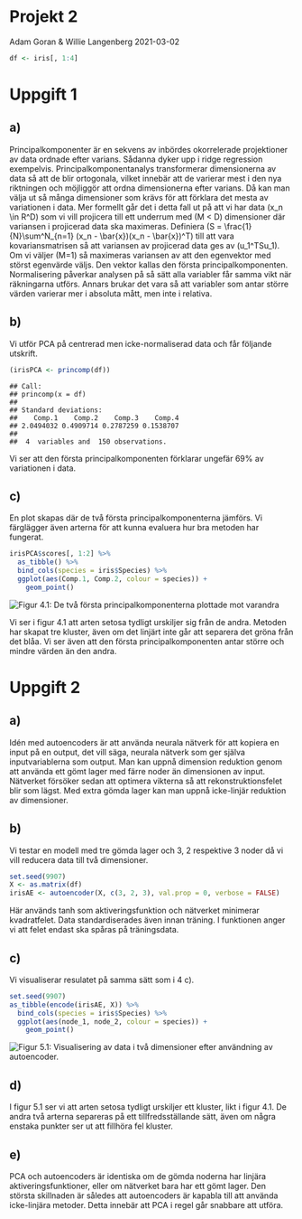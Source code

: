 Projekt 2
================
Adam Goran & Willie Langenberg
2021-03-02

``` r
df <- iris[, 1:4]
```

# Uppgift 1

## a)

Principalkomponenter är en sekvens av inbördes okorrelerade projektioner
av data ordnade efter varians. Sådanna dyker upp i ridge regression
exempelvis. Principalkomponentanalys transformerar dimensionerna av data
så att de blir ortogonala, vilket innebär att de varierar mest i den nya
riktningen och möjliggör att ordna dimensionerna efter varians. Då kan
man välja ut så många dimensioner som krävs för att förklara det mesta
av variationen i data. Mer formellt går det i detta fall ut på att vi
har data \(x_n \in R^D\) som vi vill projicera till ett underrum med
\(M < D\) dimensioner där variansen i projicerad data ska maximeras.
Definiera
\(S = \frac{1}{N}\sum^N_{n=1} (x_n - \bar{x})(x_n - \bar{x})^T\) till
att vara kovariansmatrisen så att variansen av projicerad data ges av
\(u_1^TSu_1\). Om vi väljer \(M=1\) så maximeras variansen av att den
egenvektor med störst egenvärde väljs. Den vektor kallas den första
principalkomponenten. Normalisering påverkar analysen på så sätt alla
variabler får samma vikt när räkningarna utförs. Annars brukar det vara
så att variabler som antar större värden varierar mer i absoluta mått,
men inte i relativa.

## b)

Vi utför PCA på centrerad men icke-normaliserad data och får följande
utskrift.

``` r
(irisPCA <- princomp(df))
```

    ## Call:
    ## princomp(x = df)
    ## 
    ## Standard deviations:
    ##    Comp.1    Comp.2    Comp.3    Comp.4 
    ## 2.0494032 0.4909714 0.2787259 0.1538707 
    ## 
    ##  4  variables and  150 observations.

Vi ser att den första principalkomponenten förklarar ungefär 69% av
variationen i data.

## c)

En plot skapas där de två första principalkomponenterna jämförs. Vi
färglägger även arterna för att kunna evaluera hur bra metoden har
fungerat.

``` r
irisPCA$scores[, 1:2] %>%
  as_tibble() %>%
  bind_cols(species = iris$Species) %>%
  ggplot(aes(Comp.1, Comp.2, colour = species)) +
    geom_point() 
```

![Figur 4.1: De två första principalkomponenterna plottade mot
varandra](laboration2_files/figure-gfm/unnamed-chunk-4-1.png)

Vi ser i figur 4.1 att arten setosa tydligt urskiljer sig från de andra.
Metoden har skapat tre kluster, även om det linjärt inte går att
separera det gröna från det blåa. Vi ser även att den första
principalkomponenten antar större och mindre värden än den andra.

# Uppgift 2

## a)

Idén med autoencoders är att använda neurala nätverk för att kopiera en
input på en output, det vill säga, neurala nätverk som ger själva
inputvariablerna som output. Man kan uppnå dimension reduktion genom att
använda ett gömt lager med färre noder än dimensionen av input.
Nätverket försöker sedan att optimera vikterna så att
rekonstruktionsfelet blir som lägst. Med extra gömda lager kan man uppnå
icke-linjär reduktion av dimensioner.

## b)

Vi testar en modell med tre gömda lager och 3, 2 respektive 3 noder då
vi vill reducera data till två dimensioner.

``` r
set.seed(9907)
X <- as.matrix(df)
irisAE <- autoencoder(X, c(3, 2, 3), val.prop = 0, verbose = FALSE)
```

Här används tanh som aktiveringsfunktion och nätverket minimerar
kvadratfelet. Data standardiserades även innan träning. I funktionen
anger vi att felet endast ska spåras på träningsdata.

## c)

Vi visualiserar resulatet på samma sätt som i 4 c).

``` r
set.seed(9907)
as_tibble(encode(irisAE, X)) %>%
  bind_cols(species = iris$Species) %>%
  ggplot(aes(node_1, node_2, colour = species)) +
    geom_point()
```

![Figur 5.1: Visualisering av data i två dimensioner efter användning av
autoencoder.](laboration2_files/figure-gfm/unnamed-chunk-6-1.png)

## d)

I figur 5.1 ser vi att arten setosa tydligt urskiljer ett kluster, likt
i figur 4.1. De andra två arterna separeras på ett tillfredsställande
sätt, även om några enstaka punkter ser ut att fillhöra fel kluster.

## e)

PCA och autoencoders är identiska om de gömda noderna har linjära
aktiveringsfunktioner, eller om nätverket bara har ett gömt lager. Den
största skillnaden är således att autoencoders är kapabla till att
använda icke-linjära metoder. Detta innebär att PCA i regel går
snabbare att utföra.
